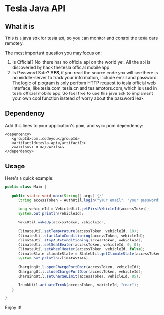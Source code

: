# Tesla Java API

## What it is
This is a java sdk for tesla api, so you can monitor and control the tesla cars remotely.

The most important question you may focus on:
1. Is Official? No, there has no official api on the world yet. All the api is discoveried by hack the tesla official 
   mobile app
2. Is Password Safe? **YES**, if you read the source code you will see there is no middle-server to track your 
   information, include email and password. The logic of program is only perform HTTP request to tesla official 
   web interface, like tesla.com, tesla.cn and teslamotors.com, which is used in tesla official mobile app. So feel 
   free to use this java sdk to implement your own cool function instead of worry about the password leak.

## Dependency

Add this lines to your application's pom, and sync pom dependency:
```maven
<dependency>
   <groupId>com.icodeyou</groupId>
   <artifactId>tesla-api</artifactId>
   <version>1.0.0</version>
</dependency>
```

## Usage

Here's a quick example:

```java
public class Main {

   public static void main(String[] args) {//
      String accessToken = AuthUtil.login("your email", "your password");

      Long vehicleId = VehicleUtil.getFirstVehicleId(accessToken);
      System.out.println(vehicleId);

      WakeUtil.wakeUp(accessToken, vehicleId);

      ClimateUtil.setTemperature(accessToken, vehicleId, 18);
      ClimateUtil.startAutoConditioning(accessToken, vehicleId);
      ClimateUtil.stopAutoConditioning(accessToken, vehicleId);
      ClimateUtil.setSeatHeater(accessToken, vehicleId, 0, 0);
      ClimateUtil.setWheelHeater(accessToken, vehicleId, false);
      ClimateState climateState = StateUtil.getClimateState(accessToken, vehicleId);
      System.out.println(climateState);

      ChargingUtil.openChargePortDoor(accessToken, vehicleId);
      ChargingUtil.closeChargePortDoor(accessToken, vehicleId);
      ChargingUtil.setChargeLimit(accessToken, vehicleId, 85);

      TrunkUtil.actuateTrunk(accessToken, vehicleId, "rear");
   }

}
```

Enjoy It!